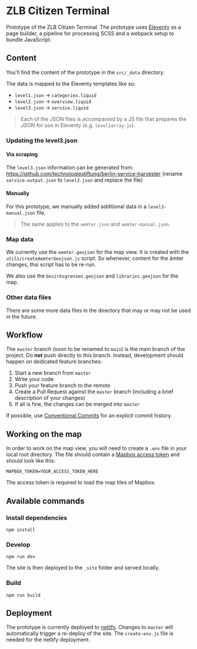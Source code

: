 # ZLB Citizen Terminal

Prototype of the ZLB Citizen Terminal. The prototype uses [Eleventy](https://www.11ty.dev/) as a page builder, a pipeline for processing SCSS and a webpack setup to bundle JavaScript.

## Content

You'll find the content of the prototype in the `src/_data` directory.

The data is mapped to the Eleventy templates like so:

- `level1.json` → `categories.liquid`
- `level2.json` → `overview.liquid`
- `level3.json` → `service.liquid`

> Each of the JSON files is accompanied by a JS file that prepares the JSON for use in Eleventy (e.g. `level1array.js`).

### Updating the level3.json

#### Via scraping

The `level3.json` information can be generated from: https://github.com/technologiestiftung/berlin-service-harvester
(rename `service-output.json` to `level3.json` and replace the file)

#### Manually

For this prototype, we manually added additional data in a `level3-manual.json` file.

> The same applies to the `aemter.json` and `aemter-manual.json`.

### Map data

We currently use the `aemter.geojson` for the map view. It is created with the `utils/createAemterGeojson.js` script. So whenever, content for the ämter changes, thsi script has to be re-run.

We also use the `bezirksgrenzen.geojson` and `libraries.geojson` for the map.

### Other data files

There are some more data files in the directory that may or may not be used in the future.

## Workflow

The `master` branch (soon to be renamed to `main`) is the main branch of the project. Do **not** push directly to this branch. Instead, development should happen on dedicated feature branches:

1. Start a new branch from `master`
2. Write your code
3. Push your feature branch to the remote
4. Create a Pull Request against the `master` branch (including a brief description of your changes)
5. If all is fine, the changes can be merged into `master`

If possible, use [Conventional Commits](https://www.conventionalcommits.org/en/v1.0.0/) for an explicit commit history.

## Working on the map

In order to work on the map view, you will need to create a `.env` file in your local root directory. The file should contain a [Mapbox access token](https://docs.mapbox.com/help/how-mapbox-works/access-tokens/) and should look like this:

```
MAPBOX_TOKEN=YOUR_ACCESS_TOKEN_HERE
```

The access token is required to load the map tiles of Mapbox.

## Available commands

### Install dependencies

```
npm install
```

### Develop

```
npm run dev
```

The site is then deployed to the `_site` folder and served locally.

### Build

```
npm run build
```

## Deployment

The prototype is currently deployed to [netlify](https://www.netlify.com/). Changes to `master` will automatically trigger a re-deploy of the site. The `create-env.js` file is needed for the netlify deployment.

